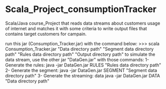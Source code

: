 # Scala_Project_consumptionTracker
Scala/Java course_Project that reads data streams about customers usage of internet and matches it with some criteria to write output files that contains target customers for campain.

run this jar (Consumption_Tracker.jar) with the command below:
      >>>  scala Consumption_Tracker.jar "Data directory path" "Segment data directory path" "Rules data directory path" "Output directory path"
to simulate the data stream, use the other jar "DataGen.jar" with those commands:
1- Generate the rules: java -jar DataGen.jar RULES "Rules data directory path" 
2- Generate the segment: java -jar DataGen.jar SEGMENT "Segment data directory path" 
3- Generate the streaming: data java -jar DataGen.jar DATA "Data directory path"
